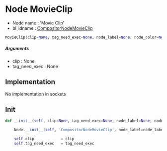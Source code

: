 # Node MovieClip

- Node name : 'Movie Clip'
- bl_idname : [CompositorNodeMovieClip](https://docs.blender.org/api/current/bpy.types.CompositorNodeMovieClip.html)


``` python
MovieClip(clip=None, tag_need_exec=None, node_label=None, node_color=None, **kwargs)
```
##### Arguments

- clip : None
- tag_need_exec : None

## Implementation

No implementation in sockets

## Init

``` python
def __init__(self, clip=None, tag_need_exec=None, node_label=None, node_color=None, **kwargs):

    Node.__init__(self, 'CompositorNodeMovieClip', node_label=node_label, node_color=node_color, **kwargs)

    self.clip            = clip
    self.tag_need_exec   = tag_need_exec
```

